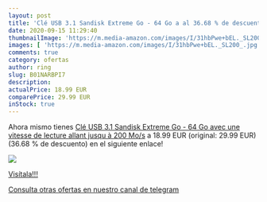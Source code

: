 ```yaml
---
layout: post
title: 'Clé USB 3.1 Sandisk Extreme Go - 64 Go a al 36.68 % de descuento'
date: 2020-09-15 11:29:40
thumbnailImage: 'https://m.media-amazon.com/images/I/31hbPwe+bEL._SL200_.jpg'
images: [ 'https://m.media-amazon.com/images/I/31hbPwe+bEL._SL200_.jpg' ]
comments: true
category: ofertas
author: ring
slug: B01NARBPI7
description:
actualPrice: 18.99 EUR
comparePrice: 29.99 EUR
inStock: true
---
```


Ahora mismo tienes [Clé USB 3.1 Sandisk Extreme Go - 64 Go avec une vitesse de lecture allant jusqu à 200 Mo/s](https://www.amazon.com/dp/B01NARBPI7/?tag=redken08-20) a 18.99 EUR (original: 29.99 EUR) (36.68 %  de descuento) en el siguiente enlace!

[![](https://m.media-amazon.com/images/I/31hbPwe+bEL._SL200_.jpg)](https://www.amazon.com/dp/B01NARBPI7/?tag=redken08-20)

[Visítala!!!](https://www.amazon.com/dp/B01NARBPI7/?tag=redken08-20)

[Consulta otras ofertas en nuestro canal de telegram](https://t.me/s/ofertas25)
